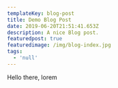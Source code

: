 ```yaml
---
templateKey: blog-post
title: Demo Blog Post
date: 2019-06-20T21:51:41.653Z
description: A nice Blog post.
featuredpost: true
featuredimage: /img/blog-index.jpg
tags:
  - 'null'
---
```

Hello there, lorem
